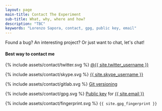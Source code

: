 ```yaml
---
layout: page
main-title: Contact The Experiment
sub-title: What, why, where and how?
description: "TBC"
keywords: "Lorenzo Sapora, contact, gpg, public key, email"
---
```


Found a bug? An interesting project? Or just want to chat, let's chat!

#### Best way to contact me

<p>{% include assets/contact/twitter.svg %} <a href="https://twitter.com/{{ site.twitter_username }}" title="Twitter">@{{ site.twitter_username }}</a></p>

<p>{% include assets/contact/skype.svg %} <a href="skype:{{ site.skype_username }}?chat" title="Skype">{{ site.skype_username }}</a></p>

<p>{% include assets/contact/gitlab.svg %} <a href="{{ site.url }}/git/" title="Gitlab">Git versioning</a></p>

<p>{% include assets/contact/gpg.svg %} <a href="{{ site.url }}{{ site.gpg_publickey }}" title="GPG Public key">Public key</a> for <a href="mailto:{{ site.email }}">{{ site.email }}</a></p>

<p>{% include assets/contact/fingerprint.svg %} <code>{{ site.gpg_fingerprint }}</code></p>

